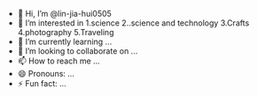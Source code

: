 - 👋 Hi, I’m @lin-jia-hui0505
- 👀 I’m interested in  1.science 2..science and technology 3.Crafts 4.photography 5.Traveling 
-  🌱 I’m currently learning ...
- 💞️ I’m looking to collaborate on ...
- 📫 How to reach me ...
- 😄 Pronouns: ...
- ⚡ Fun fact: ...

<!---
lin-jia-hui0505/lin-jia-hui0505 is a ✨ special ✨ repository because its `README.md` (this file) appears on your GitHub profile.
You can click the Preview link to take a look at your changes.
--->
